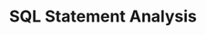 ---
title: SQL Statement Analysis
description: User guides covering analyzing SQL statements
weight: 3
---
